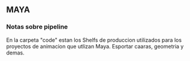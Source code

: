 ## MAYA 
### Notas sobre pipeline   

En la carpeta "code" estan los Shelfs de produccion utilizados para los proyectos de animacion que utlizan Maya. Esportar caaras, geometria y demas.


